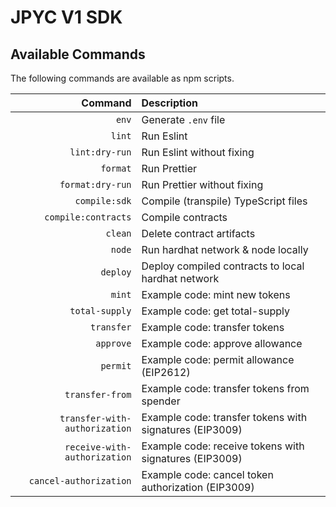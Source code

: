 # JPYC V1 SDK

## Available Commands

The following commands are available as npm scripts.

|                       Command | Description                                             |
| ----------------------------: | :------------------------------------------------------ |
|                         `env` | Generate `.env` file                                    |
|                        `lint` | Run Eslint                                              |
|                `lint:dry-run` | Run Eslint without fixing                               |
|                      `format` | Run Prettier                                            |
|              `format:dry-run` | Run Prettier without fixing                             |
|                 `compile:sdk` | Compile (transpile) TypeScript files                    |
|           `compile:contracts` | Compile contracts                                       |
|                       `clean` | Delete contract artifacts                               |
|                        `node` | Run hardhat network & node locally                      |
|                      `deploy` | Deploy compiled contracts to local hardhat network      |
|                        `mint` | Example code: mint new tokens                           |
|                `total-supply` | Example code: get total-supply                          |
|                    `transfer` | Example code: transfer tokens                           |
|                     `approve` | Example code: approve allowance                         |
|                      `permit` | Example code: permit allowance (EIP2612)                |
|               `transfer-from` | Example code: transfer tokens from spender              |
| `transfer-with-authorization` | Example code: transfer tokens with signatures (EIP3009) |
|  `receive-with-authorization` | Example code: receive tokens with signatures (EIP3009)  |
|        `cancel-authorization` | Example code: cancel token authorization (EIP3009)      |
